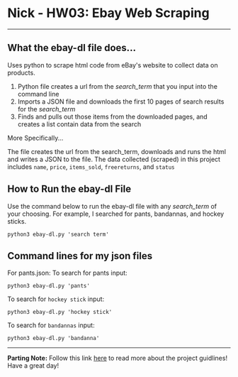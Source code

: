 # Nick - HW03: Ebay Web Scraping

---

## What the ebay-dl file does...

Uses python to scrape html code from eBay's website to collect data on products. 

1. Python file creates a url from the *search_term* that you input into the command line
2. Imports a JSON file and downloads the first 10 pages of search results for the *search_term*
3. Finds and pulls out those items from the downloaded pages, and creates a list contain data from the search

More Specifically...

The file creates the url from the search_term, downloads and runs the html and writes a JSON to the file. The data collected (scraped) in this project includes `name`, `price`, `items_sold`, `freereturns`, and `status`




## How to Run the ebay-dl File

Use the command below to run the ebay-dl file with any *search_term* of your choosing. For example, I searched for pants, bandannas, and hockey sticks. 

```
python3 ebay-dl.py 'search term'
```

## Command lines for my json files

For pants.json:
To search for pants input: 
```
python3 ebay-dl.py 'pants'
```

To search for `hockey stick` input:
```
python3 ebay-dl.py 'hockey stick'
```

To search for `bandannas` input:
```
python3 ebay-dl.py 'bandanna'
```
---

**Parting Note:** Follow this link [here](https://github.com/mikeizbicki/cmc-csci040/tree/2021fall/hw_03) to read more about the project guidlines! Have a great day!
